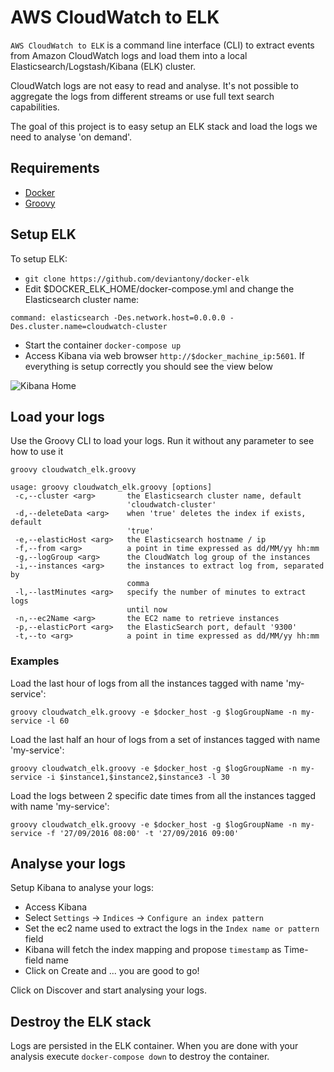 # AWS CloudWatch to ELK

```AWS CloudWatch to ELK``` is a command line interface (CLI) to extract events from Amazon CloudWatch logs and load them into a 
local Elasticsearch/Logstash/Kibana (ELK) cluster.
 
CloudWatch logs are not easy to read and analyse. It's not possible to aggregate the logs from different streams or use full text
search capabilities.

The goal of this project is to easy setup an ELK stack and load the logs we need to analyse 'on demand'.

## Requirements

* [Docker](https://docs.docker.com/engine/installation/)
* [Groovy](http://www.groovy-lang.org/download.html)

## Setup ELK

To setup ELK:
 
* ```git clone https://github.com/deviantony/docker-elk```
* Edit $DOCKER_ELK_HOME/docker-compose.yml and change the Elasticsearch cluster name: 

```command: elasticsearch -Des.network.host=0.0.0.0 -Des.cluster.name=cloudwatch-cluster ```

* Start the container ```docker-compose up```
* Access Kibana via web browser ```http://$docker_machine_ip:5601```. If everything is setup correctly you should see the view below

![Kibana Home](/images/kibana.png?raw=true "Kibana Home")

## Load your logs

Use the Groovy CLI to load your logs. Run it without any parameter to see how to use it

```groovy cloudwatch_elk.groovy ```

```shell
usage: groovy cloudwatch_elk.groovy [options]
 -c,--cluster <arg>       the Elasticsearch cluster name, default
                          'cloudwatch-cluster'
 -d,--deleteData <arg>    when 'true' deletes the index if exists, default
                          'true'
 -e,--elasticHost <arg>   the Elasticsearch hostname / ip
 -f,--from <arg>          a point in time expressed as dd/MM/yy hh:mm
 -g,--logGroup <arg>      the CloudWatch log group of the instances
 -i,--instances <arg>     the instances to extract log from, separated by
                          comma
 -l,--lastMinutes <arg>   specify the number of minutes to extract logs
                          until now
 -n,--ec2Name <arg>       the EC2 name to retrieve instances
 -p,--elasticPort <arg>   the ElasticSearch port, default '9300'
 -t,--to <arg>            a point in time expressed as dd/MM/yy hh:mm
```

### Examples

Load the last hour of logs from all the instances tagged with name 'my-service':

```groovy cloudwatch_elk.groovy -e $docker_host -g $logGroupName -n my-service -l 60```

Load the last half an hour of logs from a set of instances tagged with name 'my-service':

```groovy cloudwatch_elk.groovy -e $docker_host -g $logGroupName -n my-service -i $instance1,$instance2,$instance3 -l 30```

Load the logs between 2 specific date times from all the instances tagged with name 'my-service':

```groovy cloudwatch_elk.groovy -e $docker_host -g $logGroupName -n my-service -f '27/09/2016 08:00' -t '27/09/2016 09:00'```

## Analyse your logs

Setup Kibana to analyse your logs:

* Access Kibana
* Select ```Settings``` -> ```Indices``` -> ```Configure an index pattern```
* Set the ec2 name used to extract the logs in the ```Index name or pattern``` field
* Kibana will fetch the index mapping and propose ```timestamp``` as Time-field name
* Click on Create and ... you are good to go!

Click on Discover and start analysing your logs.

## Destroy the ELK stack

Logs are persisted in the ELK container. When you are done with your analysis execute ```docker-compose down``` to destroy the
container.



 
 
 
 